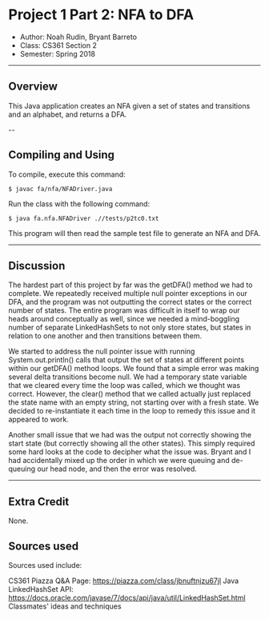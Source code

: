 # Project 1 Part 2: NFA to DFA

* Author: Noah Rudin, Bryant Barreto
* Class: CS361 Section 2
* Semester: Spring 2018

---

## Overview

This Java application creates an NFA given a set of states and transitions and 
an alphabet, and returns a DFA.

--

## Compiling and Using

To compile, execute this command:
```
$ javac fa/nfa/NFADriver.java
```

Run the class with the following command:
```
$ java fa.nfa.NFADriver .//tests/p2tc0.txt
```

This program will then read the sample test file to generate an NFA and DFA.

---

## Discussion

The hardest part of this project by far was the getDFA() method we had to 
complete. We repeatedly received multiple null pointer exceptions in our DFA, 
and the program was not outputting the correct states or the correct number of 
states. The entire program was difficult in itself to wrap our heads around 
conceptually as well, since we needed a mind-boggling number of separate 
LinkedHashSets to not only store states, but states in relation to one another 
and then transitions between them.

We started to address the null pointer issue with running System.out.println() 
calls that output the set of states at different points within our getDFA() 
method loops. We found that a simple error was making several delta transitions 
become null. We had a temporary state variable that we cleared every time the 
loop was called, which we thought was correct. However, the clear() method that 
we called actually just replaced the state name with an empty string, not 
starting over with a fresh state. We decided to re-instantiate it each time in 
the loop to remedy this issue and it appeared to work.

Another small issue that we had was the output not correctly showing the start 
state (but correctly showing all the other states). This simply required some 
hard looks at the code to decipher what the issue was. Bryant and I had 
accidentally mixed up the order in which we were queuing and de-queuing our 
head 
node, and then the error was resolved.

---

## Extra Credit

None.

## Sources used

Sources used include:

CS361 Piazza Q&A Page: https://piazza.com/class/jbnuftnjzu67jl
Java LinkedHashSet API: 
https://docs.oracle.com/javase/7/docs/api/java/util/LinkedHashSet.html
Classmates' ideas and techniques
